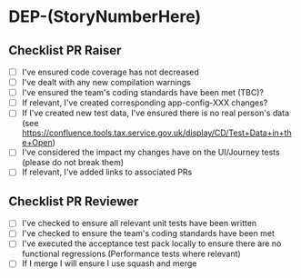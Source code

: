 # DEP-(StoryNumberHere)

## Checklist PR Raiser
 - [ ]  I've ensured code coverage has not decreased
 - [ ]  I've dealt with any new compilation warnings
 - [ ]  I've ensured the team's coding standards have been met (TBC)?
 - [ ]  If relevant, I've created corresponding app-config-XXX changes?
 - [ ]  If I've created new test data, I've ensured there is no real person's data (see https://confluence.tools.tax.service.gov.uk/display/CD/Test+Data+in+the+Open) 
 - [ ]  I've considered the impact my changes have on the UI/Journey tests (please do not break them)
-  [ ]  If relevant, I've added links to associated PRs

## Checklist PR Reviewer
 - [ ]  I've checked to ensure all relevant unit tests have been written
 - [ ]  I've checked to ensure the team's coding standards have been met
 - [ ]  I've executed the acceptance test pack locally to ensure there are no functional regressions (Performance tests where relevant)
 - [ ]  If I merge I will ensure I use squash and merge